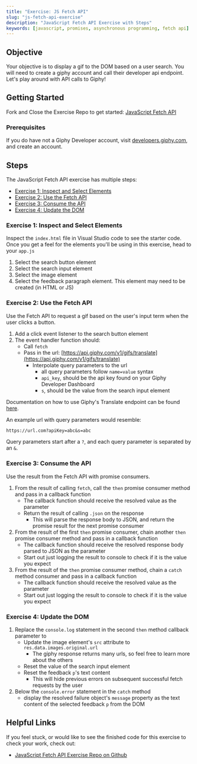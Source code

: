```yaml
---
title: "Exercise: JS Fetch API"
slug: "js-fetch-api-exercise"
description: "JavaScript Fetch API Exercise with Steps"
keywords: [javascript, promises, asynchronous programming, fetch api]
---
```


## Objective

Your objective is to display a gif to the DOM based on a user search. You will need to create a giphy account and call their developer api endpoint. Let's play around with API calls to Giphy!

## Getting Started

Fork and Close the Exercise Repo to get started: [JavaScript Fetch API](https://github.com/Bryantellius/JavaScript_APIs)

### Prerequisites

If you do have not a Giphy Developer account, visit [developers.giphy.com](https://developers.giphy.com/), and create an account.

## Steps

The JavaScript Fetch API exercise has multiple steps:

- [Exercise 1: Inspect and Select Elements](#exercise-1-inspect-and-select-elements)
- [Exercise 2: Use the Fetch API](#exercise-2-use-the-fetch-api)
- [Exercise 3: Consume the API](#exercise-3-consume-the-api)
- [Exercise 4: Update the DOM](#exercise-4-update-the-dom)

### Exercise 1: Inspect and Select Elements

Inspect the `index.html` file in Visual Studio code to see the starter code. Once you get a feel for the elements you'll be using in this exercise, head to your `app.js`

1. Select the search button element
2. Select the search input element
3. Select the image element
4. Select the feedback paragraph element. This element may need to be created (in HTML or JS)

### Exercise 2: Use the Fetch API

Use the Fetch API to request a gif based on the user's input term when the user clicks a button.

1. Add a click event listener to the search button element
2. The event handler function should:
   - Call `fetch`
   - Pass in the url: [https://api.giphy.com/v1/gifs/translate](https://api.giphy.com/v1/gifs/translate)
     - Interpolate query parameters to the url
       - all query parameters follow `name=value` syntax
       - `api_key`, should be the api key found on your Giphy Developer Dashboard
       - `s`, should be the value from the search input element

Documentation on how to use Giphy's Translate endpoint can be found [here](https://developers.giphy.com/docs/api/endpoint/#translate).

An example url with query parameters would resemble:

```txt
https://url.com?apiKey=abc&s=abc
```

Query parameters start after a `?`, and each query parameter is separated by an `&`.

### Exercise 3: Consume the API

Use the result from the Fetch API with promise consumers.

1. From the result of calling `fetch`, call the `then` promise consumer method and pass in a callback function
   - The callback function should receive the resolved value as the parameter
   - Return the result of calling `.json` on the response
     - This will parse the response body to JSON, and return the promise result for the next promise consumer
2. From the result of the first `then` promise consumer, chain another `then` promise consumer method and pass in a callback function
   - The callback function should receive the resolved response body parsed to JSON as the parameter
   - Start out just logging the result to console to check if it is the value you expect
3. From the result of the `then` promise consumer method, chain a `catch` method consumer and pass in a callback function
   - The callback function should receive the resolved value as the parameter
   - Start out just logging the result to console to check if it is the value you expect

### Exercise 4: Update the DOM

1. Replace the `console.log` statement in the second `then` method callback parameter to
   - Update the image element's `src` attribute to `res.data.images.original.url`
     - The giphy response returns many urls, so feel free to learn more about the others
   - Reset the value of the search input element
   - Reset the feedback `p`'s text content
     - This will hide previous errors on subsequent successful fetch requests by the user
2. Below the `console.error` statement in the `catch` method
   - display the resolved failure object's `message` property as the text content of the selected feedback `p` from the DOM

## Helpful Links

If you feel stuck, or would like to see the finished code for this exercise to check your work, check out:

<!-- - [JavaScript Fetch API Exercise Video on Vimeo](https://vimeo.com/743632725) -->
- [JavaScript Fetch API Exercise Repo on Github](https://github.com/Bryantellius/JavaScript_APIs/tree/Answer)
